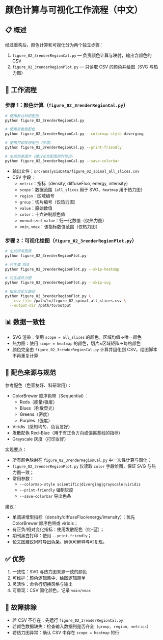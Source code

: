 # 颜色计算与可视化工作流程（中文）

## 📋 概述

经过重构后，颜色计算和可视化分为两个独立步骤：

1. `figure_02_3renderRegionCal.py` — 负责颜色计算与映射，输出含颜色的 CSV
2. `figure_02_3renderRegionPlot.py` — 只读取 CSV 的颜色并绘图（SVG 与热力图）

## 🔄 工作流程

### 步骤 1：颜色计算（`figure_02_3renderRegionCal.py`）

```bash
# 使用默认科研配色
python figure_02_3renderRegionCal.py

# 使用发散型配色
python figure_02_3renderRegionCal.py --colormap-style diverging

# 使用打印友好配色（灰度）
python figure_02_3renderRegionCal.py --print-friendly

# 生成色条图片（建议论文配图同时导出）
python figure_02_3renderRegionCal.py --save-colorbar
```

- 输出文件：`src/analysisData/figure_02_spinal_all_slices.csv`
- CSV 字段：
  - `metric`：指标（density, diffuseFluo, energy, intensity）
  - `scope`：数据范围（`all_slices` 用于 SVG、`heatmap` 用于热力图）
  - `region`：区域编号
  - `group`：切片编号（仅热力图）
  - `value`：原始数值
  - `color`：十六进制颜色值
  - `normalized_value`：归一化数值（仅热力图）
  - `vmin`, `vmax`：该指标数值范围（仅热力图）

### 步骤 2：可视化绘图（`figure_02_3renderRegionPlot.py`）

```bash
# 生成所有图表
python figure_02_3renderRegionPlot.py

# 只生成 SVG
python figure_02_3renderRegionPlot.py --skip-heatmap

# 只生成热力图
python figure_02_3renderRegionPlot.py --skip-svg

# 指定自定义路径
python figure_02_3renderRegionPlot.py \
  --csv-file /path/to/figure_02_spinal_all_slices.csv \
  --output-dir /path/to/output
```

## 📊 数据一致性

- SVG 渲染：使用 `scope = all_slices` 的颜色，区域均值→唯一颜色
- 热力图：使用 `scope = heatmap` 的颜色，切片×区域矩阵→每格颜色
- 颜色完全由 `figure_02_3renderRegionCal.py` 计算并固化到 CSV，绘图脚本不再重复计算

## 🎨 配色来源与规范

参考配色（色盲友好、科研常用）：

- ColorBrewer 顺序色带（Sequential）：
  - Reds（能量/强度）
  - Blues（弥散荧光）
  - Greens（密度）
  - Purples（强度）
- Viridis（感知均匀、色盲友好）
- 发散配色 Red–Blue（用于有正负方向或偏离基线的指标）
- Grayscale 灰度（打印友好）

实现要点：

- 所有颜色映射在 `figure_02_3renderRegionCal.py` 中一次性计算与固化；
- `figure_02_3renderRegionPlot.py` 仅读取 `color` 字段绘图，保证 SVG 与热力图一致；
- 常用参数：
  - `--colormap-style scientific|diverging|grayscale|viridis`
  - `--print-friendly` 强制灰度
  - `--save-colorbar` 导出色条

建议：

- 单调递增型指标（density/diffuseFluo/energy/intensity）：优先 ColorBrewer 顺序色带或 viridis；
- 有正负/相对变化指标：使用发散配色（红–蓝）；
- 期刊黑白打印：使用 `--print-friendly`；
- 论文图建议同时导出色条，确保可解释与可复现。

## ✅ 优势

1. 一致性：SVG 与热力图来源一致的颜色
2. 可维护：颜色逻辑集中、绘图逻辑简单
3. 灵活性：命令行切换风格与输出
4. 可重现：CSV 固化颜色，记录 `vmin/vmax`

## 🔧 故障排除

- 若 CSV 不存在：先运行 `figure_02_3renderRegionCal.py`
- 若颜色数据缺失：检查输入数据列是否齐全（`group, region, metrics`）
- 若热力图异常：确认 CSV 中存在 `scope = heatmap` 的行
